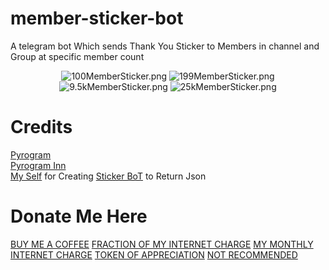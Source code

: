 # member-sticker-bot

A telegram bot Which sends Thank You Sticker to Members in channel and Group at specific member count

<center>
<img src="https://telegra.ph/file/4c61dff7e8201bd0f2a7f.jpg" alt="100MemberSticker.png">
<img src="https://telegra.ph/file/4d9c3fb1893cf052cc6d4.jpg" alt="199MemberSticker.png">
<img src="https://telegra.ph/file/5e50d3d4954ce72cf96ef.jpg" alt="9.5kMemberSticker.png">
<img src="https://telegra.ph/file/5cb7142892e3bff1b84b3.jpg" alt="25kMemberSticker.png">
</center>

# Credits
[Pyrogram](https://pyrogram.org) <br>
[Pyrogram Inn](https://t.me/pyrogramchat) <br>
[My Self](https://github.com/bughunter0) for Creating [Sticker BoT](https://github.com/BugHunterCodeLabs/Sticker-Bot) to Return Json

# Donate Me Here
[BUY ME A COFFEE](https://paytm.me/fZ-PsaK)
[FRACTION OF MY INTERNET CHARGE](https://paytm.me/p-tPE0l)
[MY MONTHLY INTERNET CHARGE](https://paytm.me/yoB-s0a)
[TOKEN OF APPRECIATION](https://paytm.me/8sRT-FA)
[NOT RECOMMENDED](https://paytm.me/A-iN96A)
